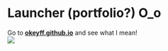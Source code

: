 # Launcher (portfolio?) O_o
  Go to <b><a href="okeyff.github.io">okeyff.github.io</a></b> and see what I mean!<br>
  <img src="https://media1.tenor.com/images/f2e21649084aa2f46d8cb24c60b99a94/tenor.gif?itemid=14594279">
  
